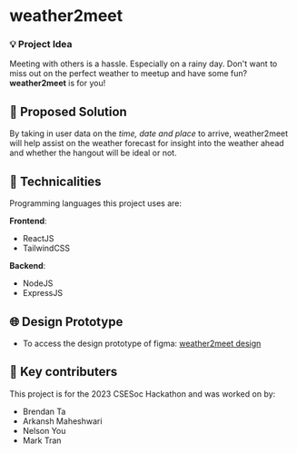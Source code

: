 # weather2meet

### 💡 Project Idea
Meeting with others is a hassle. Especially on a rainy day. Don't want to miss out on the perfect weather to meetup and have some fun? **weather2meet** is for you!

## 🧩 Proposed Solution
By taking in user data on the _time, date and place_ to arrive, weather2meet will help assist on the weather forecast for insight into the weather ahead and whether the hangout will be ideal or not.

## 🎒 Technicalities
Programming languages this project uses are:

**Frontend**:
* ReactJS
* TailwindCSS

**Backend**:
* NodeJS
* ExpressJS

## 🌐 Design Prototype
* To access the design prototype of figma: [weather2meet design](https://www.figma.com/file/tkzpEBDZpzxwltTnFK7t23/2023-CSESoc-Hackathon?type=design&node-id=0%3A1&mode=design&t=ZlNZFlaEdEpc5Rfo-1)

## 🔑 Key contributers
This project is for the 2023 CSESoc Hackathon and was worked on by:
* Brendan Ta
* Arkansh Maheshwari
* Nelson You
* Mark Tran